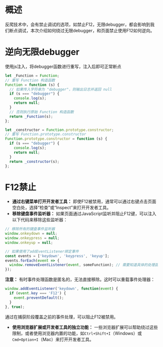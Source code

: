 # 概述
反爬技术中，会有禁止调试的选项，如禁止F12，无限debugger，都会影响到我们断点调试，本次介绍如何绕过无限debugger，和页面禁止使用F12如何逆向。

# 逆向无限debugger
使用js注入，将debugger函数进行重写，注入后即可正常断点

```javascript
let _Function = Function;
// 重写 Function 构造函数
Function = function (s) {
  // 如果传入字符串为 "debugger"，则输出日志并返回 null
  if (s === "debugger") {
    console.log(s);
    return null;
  }
  // 否则执行原始 Function 构造函数
  return _Function(s);
};

let _constructor = Function.prototype.constructor;
// 重写 Function.prototype.constructor
Function.prototype.constructor = function (s) {
  if (s === "debugger") {
    console.log(s);
    return null;
  }
  return _constructor(s);
};

```

# F12禁止
+ **通过右键菜单打开开发者工具：** 即使F12被禁用，通常可以通过右键点击页面空白处，选择“检查”或“Inspect”来打开开发者工具。
+ **移除键盘事件监听器：** 如果页面通过JavaScript监听并阻止F12键，可以注入以下代码来移除这些监听器：

```javascript
// 移除所有的键盘事件监听器
window.onkeydown = null;
window.onkeypress = null;
window.onkeyup = null;

// 如果使用了addEventListener绑定事件
const events = ['keydown', 'keypress', 'keyup'];
events.forEach(event => {
  window.removeEventListener(event, someFunction); // 需要知道具体的处理函数
});
```

**注意：** 有时事件处理函数是匿名的，无法直接移除。这时可以重载事件处理器：

```javascript
window.addEventListener('keydown', function(event) {
  if (event.key === 'F12') {
    event.preventDefault();
  }
}, true);
```

通过在捕获阶段覆盖之前的事件处理，可以阻止F12被禁用。

+ **使用浏览器扩展或开发者工具的独立功能：** 一些浏览器扩展可以帮助绕过这些限制，或者使用浏览器内置的功能，如`Ctrl+Shift+I`（Windows）或`Cmd+Option+I`（Mac）来打开开发者工具。

